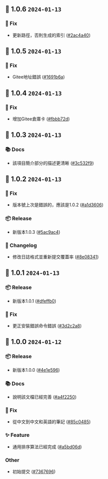 ## 🎉 1.0.6 `2024-01-13`
### 🐛 Fix
- 更新路徑，否則生成的索引 ([#2ac4a40](https://github.com/kwooshung/algorithm-sorts/commit/2ac4a407fe24f728131539472abf39b9a18ac278))

## 🎉 1.0.5 `2024-01-13`
### 🐛 Fix
- Gitee地址錯誤 ([#1691b6a](https://github.com/kwooshung/algorithm-sorts/commit/1691b6add64463040261f9d1a2d66d880bc48173))

## 🎉 1.0.4 `2024-01-13`
### 🐛 Fix
- 增加Gitee倉庫卡 ([#fbbb72d](https://github.com/kwooshung/algorithm-sorts/commit/fbbb72da703028dc58d4552eb6848f7a3686dc9d))

## 🎉 1.0.3 `2024-01-13`
### 📚 Docs
- 該項目簡介部分的描述更清晰 ([#3c532f9](https://github.com/kwooshung/algorithm-sorts/commit/3c532f90af5e8711e7fca249a1404cd99ef547d3))

## 🎉 1.0.2 `2024-01-13`
### 🐛 Fix
- 版本號上次是錯誤的，應該是1.0.2 ([#a1d3606](https://github.com/kwooshung/algorithm-sorts/commit/a1d360655644aba03a7d0d0c2a5601b1bda927f7))
### 📦 Release
- 新版本1.0.3 ([#5ac9ac4](https://github.com/kwooshung/algorithm-sorts/commit/5ac9ac4deb866d571e0e6141cb684b85fa5b0670))
### 📝 Changelog
- 修改日誌格式並重新提交覆蓋率 ([#8e08341](https://github.com/kwooshung/algorithm-sorts/commit/8e08341af567d21de610b80a2f04ac5ba4b5a48a))

## 🎉 1.0.1 `2024-01-13`
### 📦 Release
- 新版本1.0.1 ([#dfeffb0](https://github.com/kwooshung/algorithm-sorts/commit/dfeffb0f366ca0275193246e889c0c23bf48788c))
### 🐛 Fix
- 更正安裝錯誤命令錯誤 ([#3d2c2a8](https://github.com/kwooshung/algorithm-sorts/commit/3d2c2a87cac3b92ac0e2c9bfc9f3073fe1e4f423))

## 🎉 1.0.0 `2024-01-12`
### 📦 Release
- 新版本1.0.0 ([#4e1e596](https://github.com/kwooshung/algorithm-sorts/commit/4e1e596fd0b239342b826b1e3a3ed2b96c3782fc))
### 📚 Docs
- 說明該文檔已經完善 ([#a4f2250](https://github.com/kwooshung/algorithm-sorts/commit/a4f225034537c529add94987d284267945ca4759))
### 🐛 Fix
- 從中文到中文和英語的筆記 ([#85c0485](https://github.com/kwooshung/algorithm-sorts/commit/85c048534e0bb51e15cf75b2d12b5b81d7362afb))
### ✨ Feature
- 通用排序算法已經完成 ([#a5bd06d](https://github.com/kwooshung/algorithm-sorts/commit/a5bd06d36a558f1c149d1da2b14f72fe0e9d6a7b))
### Other
- 初始提交 ([#7367696](https://github.com/kwooshung/algorithm-sorts/commit/7367696c85f2e0f4207450e66b0f8bc14d096bbe))